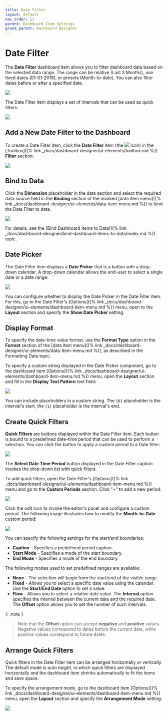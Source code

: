 ```yaml
---
title: Date Filter
layout: default
nav_order: 11
parent: Dashboard Item Settings
grand_parent: Dashboard Designer
---
```

# Date Filter

The **Date Filter** dashboard item allows you to filter dashboard data based on the selected data range. The range can be relative (Last 3 Months), use fixed dates (01-01-2018), or presets (Month-to-date). You can also filter dates before or after a specified date. 

![](/assets/images/dashboards/datefilter-web-overview.png)

The Date Filter item displays a set of intervals that can be used as quick filters:

![](/assets/images/dashboards/datefilter-web-autoheight.png)

## Add a New Date Filter to the Dashboard

To create a Date Filter item, click the **Date Filter** item (the  ![](/assets/images/dashboards/wdd-datefilter-icon.png)  icon) in the [Toolbox]({% link _docs/dashboard-designer/ui-elements/toolbox.md %}) **Filter** section:

![](/assets/images/dashboards/wdd-toolbox-filter-elements125330.png)

## Bind to Data

Click the **Dimension** placeholder in the data section and select the required data source field in the **Binding** section of the invoked [data item menu]({% link _docs/dashboard-designer/ui-elements/data-item-menu.md %}) to bind the Date Filter to data.

![](/assets/images/dashboards/datefilter-web-data-binding.png)

For details, see the [Bind Dashboard Items to Data]({% link _docs/dashboard-designer/bind-dashboard-items-to-data/index.md %}) topic.

## Date Picker

The Date Filter item displays a **Date Picker** that is a button with a drop-down calendar. A drop-down calendar allows the end-user to select a single date or a date range:

![](/assets/images/dashboards/datefilter-web-datepicker.png)

You can configure whether to display the Date Picker in the Date Filter item. For this, go to the Date Filter's [Options]({% link _docs/dashboard-designer/ui-elements/dashboard-item-menu.md %}) menu, open to the **Layout** section and specify the **Show Date Picker** setting.

## Display Format

To specify the date-time value format, use the **Format Type** option in the **Format** section of the [data item menu]({% link _docs/dashboard-designer/ui-elements/data-item-menu.md %}), as described in the Formatting Data topic.

To specify a custom string displayed in the Date Picker component, go to the dashboard item [Options]({% link _docs/dashboard-designer/ui-elements/dashboard-item-menu.md %}) menu, open the **Layout** section and fill in the **Display Text Pattern** text field:

![](/assets/images/dashboards/datefilter-web-options.png)

You can include placeholders in a custom string. The `{0}` placeholder is the interval's start, the `{1}` placeholder is the interval's end.

## Create Quick Filters

**Quick Filters** are buttons displayed within the Date Filter item. Each button is bound to a predefined date-time period that can be used to perform a selection. You can click the button to apply a custom period to a Date filter:

![](/assets/images/dashboards/datefilter-web-quick-filters.png)

The **Select Date Time Period** button displayed in the Date Filter caption invokes the drop-down list with quick filters.

To add quick filters, open the Date Filter's [Options]({% link _docs/dashboard-designer/ui-elements/dashboard-item-menu.md %}) menu and go to the **Custom Periods** section. Click "+" to add a new period:

![](/assets/images/dashboards/datefilter-web-custom-periods.png)

Click the _edit_ icon to invoke the editor's panel and configure a custom period. The following image illustrates how to modify the **Month-to-Date** custom period:

![](/assets/images/dashboards/datefilter-web-custom-period-month-to-date.png)

You can specify the following settings for the start/end boundaries:

* **Caption** - Specifies a predefined period caption.
* **Start Mode** - Specifies a mode of the start boundary.
* **End Mode** - Specifies a mode of the end boundary.

The following modes used to set predefined ranges are available:

* **None** - The selection will begin from the start/end of the visible range.
* **Fixed** - Allows you to select a specific date value using the calendar. Use the **Start/End Date** option to set a value.
* **Flow** - Allows you to select a relative date value. The **Interval** option specifies the interval between the current date and the required date. The **Offset** option allows you to set the number of such intervals.

{: .note }
> Note that the **Offset** option can accept **negative** and **positive** values. Negative values correspond to dates before the current date, while positive values correspond to future dates.

## Arrange Quick Filters

Quick filters in the Date Filter item can be arranged horizontally or vertically. The default mode is _auto height_, in which quick filters are displayed horizontally and the dashboard item shrinks automatically to fit the items and save space.

To specify the arrangement mode, go to the dashboard item [Options]({% link _docs/dashboard-designer/ui-elements/dashboard-item-menu.md %}) menu, open the **Layout** section and specify the **Arrangement Mode** setting:

![](/assets/images/dashboards/datefilter-web-options.png)
